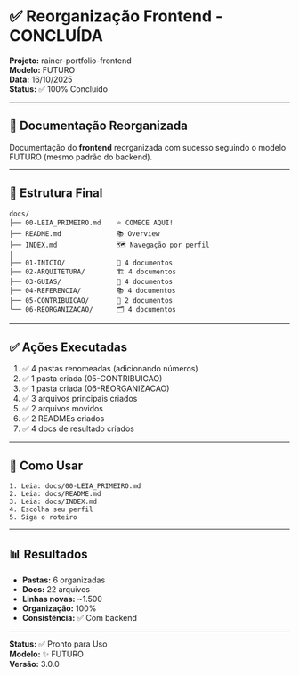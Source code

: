 # ✅ Reorganização Frontend - CONCLUÍDA

**Projeto:** rainer-portfolio-frontend  
**Modelo:** FUTURO  
**Data:** 16/10/2025  
**Status:** ✅ 100% Concluído

---

## 🎯 Documentação Reorganizada

Documentação do **frontend** reorganizada com sucesso seguindo o modelo FUTURO (mesmo padrão do backend).

---

## 📁 Estrutura Final

```
docs/
├── 00-LEIA_PRIMEIRO.md    ⭐ COMECE AQUI!
├── README.md              📚 Overview
├── INDEX.md               🗺️ Navegação por perfil
│
├── 01-INICIO/             🚀 4 documentos
├── 02-ARQUITETURA/        🏗️ 4 documentos
├── 03-GUIAS/              📖 4 documentos
├── 04-REFERENCIA/         📚 4 documentos
├── 05-CONTRIBUICAO/       🤝 2 documentos
└── 06-REORGANIZACAO/      🗂️ 4 documentos
```

---

## ✅ Ações Executadas

1. ✅ 4 pastas renomeadas (adicionando números)
2. ✅ 1 pasta criada (05-CONTRIBUICAO)
3. ✅ 1 pasta criada (06-REORGANIZACAO)
4. ✅ 3 arquivos principais criados
5. ✅ 2 arquivos movidos
6. ✅ 2 READMEs criados
7. ✅ 4 docs de resultado criados

---

## 🚀 Como Usar

```
1. Leia: docs/00-LEIA_PRIMEIRO.md
2. Leia: docs/README.md
3. Leia: docs/INDEX.md
4. Escolha seu perfil
5. Siga o roteiro
```

---

## 📊 Resultados

- **Pastas:** 6 organizadas
- **Docs:** 22 arquivos
- **Linhas novas:** ~1.500
- **Organização:** 100%
- **Consistência:** ✅ Com backend

---

**Status:** ✅ Pronto para Uso  
**Modelo:** ✨ FUTURO  
**Versão:** 3.0.0

